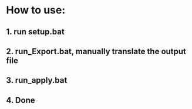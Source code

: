 # How to use:

## 1. run setup.bat

## 2. run_Export.bat, manually translate the output file

## 3. run_apply.bat

## 4. Done